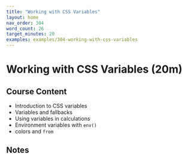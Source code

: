 ```yaml
---
title: "Working with CSS Variables"
layout: home
nav_order: 304
word_count: 26
target_minutes: 20
examples: examples/304-working-with-css-variables
---
```

# Working with CSS Variables (20m)

## Course Content

- Introduction to CSS variables
- Variables and fallbacks
- Using variables in calculations
- Environment variables with `env()`
- colors and `from`

## Notes













